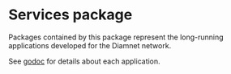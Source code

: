 # Services package

Packages contained by this package represent the long-running applications developed for the Diamnet network.

See [godoc](https://godoc.org/github.com/diamnet/go/services) for details about each application.